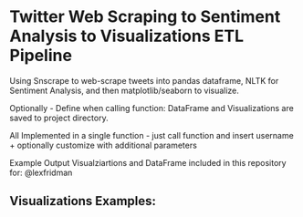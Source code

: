 # Twitter Web Scraping to Sentiment Analysis to Visualizations ETL Pipeline
Using Snscrape to web-scrape tweets into pandas dataframe, NLTK for Sentiment Analysis, and then matplotlib/seaborn to visualize.

Optionally - Define when calling function: DataFrame and Visualizations are saved to project directory.

All Implemented in a single function - just call function and insert username + optionally customize with additional parameters

Example Output Visualziartions and DataFrame included in this repository for: @lexfridman

## Visualizations Examples:

